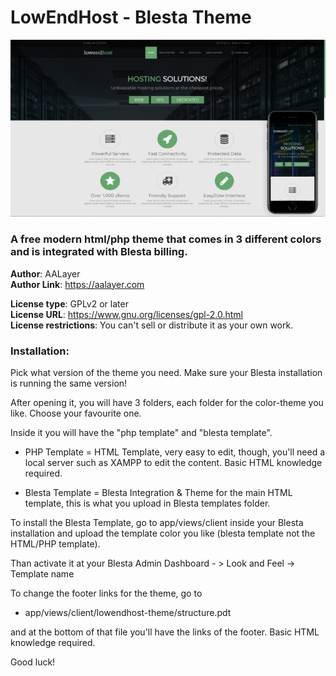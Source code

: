 # LowEndHost - Blesta Theme
![alt text](https://github.com/aadesigner/lowendhost-blesta/blob/master/main.jpg?raw=true)
### A free modern html/php theme that comes in 3 different colors and is integrated with Blesta billing.
   
**Author**: AALayer  
**Author Link**: https://aalayer.com  
  
**License type**: GPLv2 or later  
**License URL**: https://www.gnu.org/licenses/gpl-2.0.html  
**License restrictions**: You can't sell or distribute it as your own work.  

### Installation:

Pick what version of the theme you need. Make sure your Blesta installation is running the same version!

After opening it, you will have 3 folders, each folder for the color-theme you like. Choose your favourite one.

Inside it you will have the "php template" and "blesta template".

- PHP Template = HTML Template, very easy to edit, though, you'll need a local server such as XAMPP to edit the content. Basic HTML knowledge required.

- Blesta Template = Blesta Integration & Theme for the main HTML template, this is what you upload in Blesta templates folder.

To install the Blesta Template, go to app/views/client inside your Blesta installation and upload the template color you like
(blesta template not the HTML/PHP template). 

Than activate it at your Blesta Admin Dashboard - > Look and Feel -> Template name

To change the footer links for the theme, go to

- app/views/client/lowendhost-theme/structure.pdt 

and at the bottom of that file you'll have the links of the footer. Basic HTML knowledge required.

Good luck!